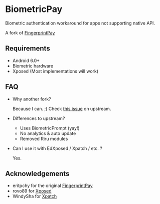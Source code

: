 # BiometricPay

Biometric authentication workaround for apps not supporting native API.

A fork of [FingerprintPay](https://github.com/eritpchy/FingerprintPay)

## Requirements

* Android 6.0+
* Biometric hardware
* Xposed (Most implementations will work)

## FAQ

* Why another fork?
  
  Because I can. ;)
  Check [this issue](https://github.com/eritpchy/FingerprintPay/issues/112) on upstream.

* Differences to upstream?

  * Uses BiometricPrompt (yay!)
  * No analytics & auto update
  * Removed Riru modules

* Can I use it with EdXposed / Xpatch / etc. ?
  
  Yes.

## Acknowledgements

* eritpchy for the original [FingerprintPay](https://github.com/eritpchy/FingerprintPay)
* rovo89 for [Xposed](https://github.com/rovo89/Xposed)
* WindySha for [Xpatch](https://github.com/WindySha/Xpatch) 
